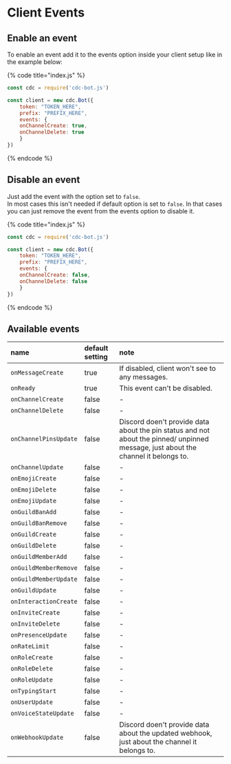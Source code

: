 # Client Events

## Enable an event

To enable an event add it to the events option inside your client setup like in the example below:

{% code title="index.js" %}
```javascript
const cdc = require('cdc-bot.js')

const client = new cdc.Bot({
    token: "TOKEN_HERE",
    prefix: "PREFIX_HERE",
    events: {
    onChannelCreate: true,
    onChannelDelete: true
    }
})
```
{% endcode %}

## Disable an event

Just add the event with the option set to `false`.  
In most cases this isn't needed if default option is set to `false`. In that cases you can just remove the event from the events option to disable it.

{% code title="index.js" %}
```javascript
const cdc = require('cdc-bot.js')

const client = new cdc.Bot({
    token: "TOKEN_HERE",
    prefix: "PREFIX_HERE",
    events: {
    onChannelCreate: false,
    onChannelDelete: false
    }
})
```
{% endcode %}

## Available events

| name | default setting | note |
| :--- | :--- | :--- |
| `onMessageCreate` | true | If disabled, client won't see to any messages. |
| `onReady` | true | This event can't be disabled. |
| `onChannelCreate` | false | - |
| `onChannelDelete` | false | - |
| `onChannelPinsUpdate` | false | Discord doen't provide data about the pin status and not about the pinned/ unpinned message, just about the channel it belongs to. |
| `onChannelUpdate` | false | - |
| `onEmojiCreate` | false | - |
| `onEmojiDelete` | false | - |
| `onEmojiUpdate` | false | - |
| `onGuildBanAdd` | false | - |
| `onGuildBanRemove` | false | - |
| `onGuildCreate` | false | - |
| `onGuildDelete` | false | - |
| `onGuildMemberAdd` | false | - |
| `onGuildMemberRemove` | false | - |
| `onGuildMemberUpdate` | false | - |
| `onGuildUpdate` | false | - |
| `onInteractionCreate` | false | - |
| `onInviteCreate` | false | - |
| `onInviteDelete` | false | - |
| `onPresenceUpdate` | false | - |
| `onRateLimit` | false | - |
| `onRoleCreate` | false | - |
| `onRoleDelete` | false | - |
| `onRoleUpdate` | false | - |
| `onTypingStart` | false | - |
| `onUserUpdate` | false | - |
| `onVoiceStateUpdate` | false | - |
| `onWebhookUpdate` | false | Discord doen't provide data about the updated webhook, just about the channel it belongs to. |

